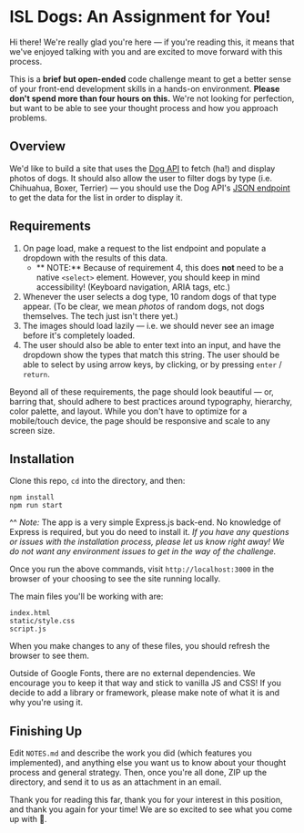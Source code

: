 # ISL Dogs: An Assignment for You!

Hi there! We're really glad you're here &mdash; if you're reading this, it means that we've enjoyed talking with you and are excited to move forward with this process.

This is a **brief but open-ended** code challenge meant to get a better sense of your front-end development skills in a hands-on environment. **Please don't spend more than four hours on this.** We're not looking for perfection, but want to be able to see your thought process and how you approach problems.

## Overview

We'd like to build a site that uses the [Dog API](https://dog.ceo/dog-api/) to fetch (ha!) and display photos of dogs. It should also allow the user to filter dogs by type (i.e. Chihuahua, Boxer, Terrier) &mdash; you should use the Dog API's [JSON endpoint](https://dog.ceo/dog-api/documentation/) to get the data for the list in order to display it.

## Requirements

1. On page load, make a request to the list endpoint and populate a dropdown with the results of this data.
   - ** NOTE:** Because of requirement 4, this does **not** need to be a native `<select>` element. However, you should keep in mind accessibility! (Keyboard navigation, ARIA tags, etc.)
2. Whenever the user selects a dog type, 10 random dogs of that type appear. (To be clear, we mean _photos_ of random dogs, not dogs themselves. The tech just isn't there yet.)
3. The images should load lazily &mdash; i.e. we should never see an image before it's completely loaded.
4. The user should also be able to enter text into an input, and have the dropdown show the types that match this string. The user should be able to select by using arrow keys, by clicking, or by pressing `enter` / `return`.

Beyond all of these requirements, the page should look beautiful &mdash; or, barring that, should adhere to best practices around typography, hierarchy, color palette, and layout. While you don't have to optimize for a mobile/touch device, the page should be responsive and scale to any screen size.

## Installation

Clone this repo, `cd` into the directory, and then:

```
npm install
npm run start
```

^^ _Note:_ The app is a very simple Express.js back-end. No knowledge of Express is required, but you do need to install it. _If you have any questions or issues with the installation process, please let us know right away! We do not want any environment issues to get in the way of the challenge._

Once you run the above commands, visit `http://localhost:3000` in the browser of your choosing to see the site running locally.

The main files you'll be working with are:

```
index.html
static/style.css
script.js
```

When you make changes to any of these files, you should refresh the browser to see them.

Outside of Google Fonts, there are no external dependencies. We encourage you to keep it that way and stick to vanilla JS and CSS! If you decide to add a library or framework, please make note of what it is and why you're using it.

## Finishing Up

Edit `NOTES.md` and describe the work you did (which features you implemented), and anything else you want us to know about your thought process and general strategy. Then, once you're all done, ZIP up the directory, and send it to us as an attachment in an email.

Thank you for reading this far, thank you for your interest in this position, and thank you again for your time! We are so excited to see what you come up with 🌱.
